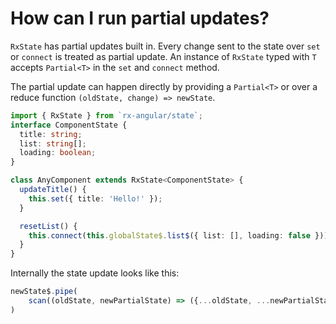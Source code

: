 # How can I run partial updates?

`RxState` has partial updates built in. Every change sent to the state over `set` or `connect` is treated as partial update.
An instance of `RxState` typed with `T` accepts `Partial<T>` in the `set` and `connect` method.

The partial update can happen directly by providing a `Partial<T>` or over a reduce function `(oldState, change) => newState`.

```typescript
import { RxState } from `rx-angular/state`;
interface ComponentState {
  title: string;
  list: string[];
  loading: boolean;
}

class AnyComponent extends RxState<ComponentState> {
  updateTitle() {
    this.set({ title: 'Hello!' });
  }

  resetList() {
    this.connect(this.globalState$.list$({ list: [], loading: false }));
  }
}
```

Internally the state update looks like this:

```typescript
newState$.pipe(
    scan((oldState, newPartialState) => ({...oldState, ...newPartialState})
)
```

